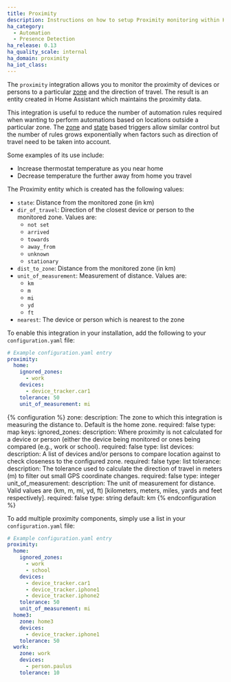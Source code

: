 ```yaml
---
title: Proximity
description: Instructions on how to setup Proximity monitoring within Home Assistant.
ha_category:
  - Automation
  - Presence Detection
ha_release: 0.13
ha_quality_scale: internal
ha_domain: proximity
ha_iot_class:
---
```


The `proximity` integration allows you to monitor the proximity of devices or persons to a particular [zone](/integrations/zone/) and the direction of travel. The result is an entity created in Home Assistant which maintains the proximity data.

This integration is useful to reduce the number of automation rules required when wanting to perform automations based on locations outside a particular zone. The [zone](/getting-started/automation-trigger/#zone-trigger) and [state](/getting-started/automation-trigger/#state-trigger) based triggers allow similar control but the number of rules grows exponentially when factors such as direction of travel need to be taken into account.

Some examples of its use include:

- Increase thermostat temperature as you near home
- Decrease temperature the further away from home you travel

The Proximity entity which is created has the following values:

- `state`: Distance from the monitored zone (in km)
- `dir_of_travel`: Direction of the closest device or person to the monitored zone. Values are:
  - `not set`
  - `arrived`
  - `towards`
  - `away_from`
  - `unknown`
  - `stationary`
- `dist_to_zone`: Distance from the monitored zone (in km)
- `unit_of_measurement`: Measurement of distance. Values are:
  - `km`
  - `m`
  - `mi`
  - `yd`
  - `ft`
- `nearest`: The device or person which is nearest to the zone

To enable this integration in your installation, add the following to your `configuration.yaml` file:

```yaml
# Example configuration.yaml entry
proximity:
  home: 
    ignored_zones:
      - work
    devices:
      - device_tracker.car1
    tolerance: 50
    unit_of_measurement: mi
```

{% configuration %}
zone:
  description: The zone to which this integration is measuring the distance to. Default is the home zone.
  required: false
  type: map
  keys:
    ignored_zones:
      description: Where proximity is not calculated for a device or person (either the device being monitored or ones being compared (e.g., work or school).
      required: false
      type: list
    devices:
      description: A list of devices and/or persons to compare location against to check closeness to the configured zone.
      required: false
      type: list
    tolerance:
      description: The tolerance used to calculate the direction of travel in meters (m) to filter out small GPS coordinate changes.
      required: false
      type: integer
    unit_of_measurement:
      description: The unit of measurement for distance. Valid values are (km, m, mi, yd, ft) [kilometers, meters, miles, yards and feet respectively].
      required: false
      type: string
      default: km
{% endconfiguration %}

To add multiple proximity components, simply use a list in your `configuration.yaml` file:

```yaml
# Example configuration.yaml entry
proximity:
  home:
    ignored_zones:
      - work
      - school
    devices:
      - device_tracker.car1
      - device_tracker.iphone1
      - device_tracker.iphone2
    tolerance: 50
    unit_of_measurement: mi
  home3:
    zone: home3
    devices:
      - device_tracker.iphone1
    tolerance: 50
  work:
    zone: work
    devices:
      - person.paulus
    tolerance: 10
```
